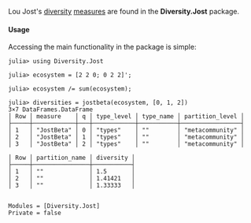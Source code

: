 Lou Jost's
[diversity](http://dx.doi.org/10.1111/j.2006.0030-1299.14714.x)
[measures](http://www.esajournals.org/doi/abs/10.1890/06-1736.1) are
found in the **Diversity.Jost** package.

#### Usage

Accessing the main functionality in the package is simple:

```jldoctest
julia> using Diversity.Jost

julia> ecosystem = [2 2 0; 0 2 2]';

julia> ecosystem /= sum(ecosystem);

julia> diversities = jostbeta(ecosystem, [0, 1, 2])
3×7 DataFrames.DataFrame
│ Row │ measure    │ q │ type_level │ type_name │ partition_level │
├─────┼────────────┼───┼────────────┼───────────┼─────────────────┤
│ 1   │ "JostBeta" │ 0 │ "types"    │ ""        │ "metacommunity" │
│ 2   │ "JostBeta" │ 1 │ "types"    │ ""        │ "metacommunity" │
│ 3   │ "JostBeta" │ 2 │ "types"    │ ""        │ "metacommunity" │

│ Row │ partition_name │ diversity │
├─────┼────────────────┼───────────┤
│ 1   │ ""             │ 1.5       │
│ 2   │ ""             │ 1.41421   │
│ 3   │ ""             │ 1.33333   │
```

```@contents
```

```@autodocs
Modules = [Diversity.Jost]
Private = false
```

```@index
```

